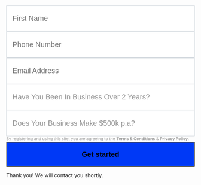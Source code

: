 <!DOCTYPE html>
<html>
<head>
	<title></title>
	<link href="https://cdn.jsdelivr.net/npm/bootstrap@5.1.3/dist/css/bootstrap.min.css" rel="stylesheet" integrity="sha384-1BmE4kWBq78iYhFldvKuhfTAU6auU8tT94WrHftjDbrCEXSU1oBoqyl2QvZ6jIW3" crossorigin="anonymous">
	<style> 
		#get-started .form-control, #get-started .form-select {
    border-radius: 0;
    color: #30003C;
    font-size: calc(0.7em + 1vw);
    padding: 1em 0.8em;
}
.form-control {
    display: block;
    width: 100%;
    padding: 0.375rem 0.75rem;
    font-size: 1rem;
    font-weight: 400;
    line-height: 1.5;
    color: #212529;
    background-color: #fff;
    background-clip: padding-box;
    border: 1px solid #ced4da;
    -webkit-appearance: none;
    -moz-appearance: none;
    appearance: none;
    border-radius: 0.25rem;
    transition: border-color .15s ease-in-out,box-shadow .15s ease-in-out;
}
#get-started .form-select {
    color: #939393;
}
#get-started .form-control, #get-started .form-select {
    border-radius: 0;
    color: #939393;
    font-size: calc(0.7em + 1vw);
    padding: 1em 0.8em;
}
.form-select {
    display: block;
    width: 100%;
    padding: 0.375rem 2.25rem 0.375rem 0.75rem;
    -moz-padding-start: calc(0.75rem - 3px);
    font-size: 1rem;
    font-weight: 400;
    line-height: 1.5;
    color: #212529;
    background-color: #fff;
   /* background-image: url(data:image/svg+xml,%3csvg xmlns='http://www.w3.org/2000/svg' viewBox='0 0 16 16'%3e%3cpath fill='none' stroke='%23343a40' stroke-linecap='round' stroke-linejoin='round' stroke-width='2' d='M2 5l6 6 6-6'/%3e%3c/svg%3e);*/
    background-repeat: no-repeat;
    background-position: right 0.75rem center;
    background-size: 16px 12px;
    border: 1px solid #ced4da;
    border-radius: 0.25rem;
    transition: border-color .15s ease-in-out,box-shadow .15s ease-in-out;
    -webkit-appearance: none;
    -moz-appearance: none;
    appearance: none;
}
#get-started .tiny-disc {
    color: #9C9C9C;
    text-decoration: none;
}
small {
    font-size: 0.775em;
    line-height: 1.4;
    color: #0E0E0E;
}
#get-started .tiny-disc a {
    color: #9C9C9C;
    font-weight: 700;
    text-decoration: none;
}
#get-started .mainBtn {
    max-width: 100%;
    width: 100%;
}
.mainBtn {
    background: #0039F6;
    padding: 20px 15px;
    font-weight: 800;
    max-width: 588px;
    font-weight: 700;
    font-size: calc(0.88em + 0.7vw);
}
	</style>
</head>
<body>
	<section id="get-started">
		<div class="container">
	<div class="row justify-content-center">
					<div class="col-12 col-md-6">
						<form action="http://www2.banjoloans.com/l/965093/2022-04-16/2711d" method="post" class="">
							<div class="row mb-3">
								<div class="col-12">
									<input type="text" name="first_name" class="form-control" placeholder="First Name">
								</div>
							</div>
							<div class="row mb-3">
								<div class="col-12">
									<input type="phone" name="phone" class="form-control" placeholder="Phone Number">
								</div>
							</div>
							<div class="row mb-3">
								<div class="col-12">
									<input type="email" name="email" class="form-control" placeholder="Email Address">
								</div>
							</div>
							<div class="row mb-3">
								<div class="col-12">
									<select class="form-select" id="business_age" name="business_age">
										<option selected="" disabled="">Have You Been In Business Over 2 Years?</option>
										<option value="YES">Yes</option>
										<option value="NO">No</option>
										<option value="UNSURE">Unsure</option>
									</select>
								</div>
							</div>
							<div class="row mb-3">
								<div class="col-12">
									<select class="form-select" id="business_revenue" name="business_revenue">
										<option selected="" disabled="">Does Your Business Make $500k p.a?</option>
										<option value="YES">Yes</option>
										<option value="NO">No</option>
										<option value="UNSURE">Unsure</option>
									</select>
								</div>
							</div>
							<small class="tiny-disc">By registering and using this site, you are agreeing to the <a href="javascript:;">Terms &amp; Conditions</a> &amp; <a href="javascript:;">Privacy Policy</a>.</small>
							<button type="submit" class="btn d-block mx-auto my-2 my-md-4 mainBtn rounded-pill text-white align-items-center justify-content-center" id="calculate">Get started</button>
							<img src="img/norton.jpg" class="img-fluid mx-auto d-block" alt="">
								<!-- on submit remove the form and display a thank you message -->
							<div class="form-group d-none success-msg mb-5">
								<p class="text-center">Thank you! We will contact you shortly.</p>
							</div>
						</form>
					</div>
				</div>
			</div>
				</section>
</body>
</html>
